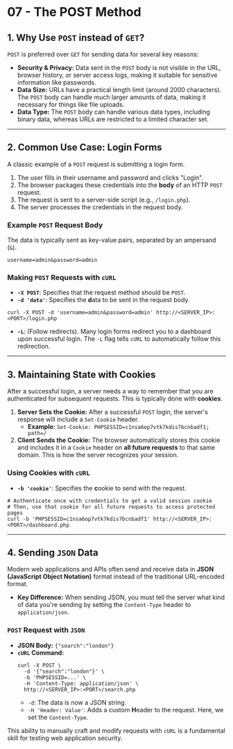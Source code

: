 # 07 - The POST Method

## 1. Why Use `POST` instead of `GET`?

`POST` is preferred over `GET` for sending data for several key reasons:

*   **Security & Privacy:** Data sent in the `POST` body is not visible in the URL, browser history, or server access logs, making it suitable for sensitive information like passwords.
*   **Data Size:** URLs have a practical length limit (around 2000 characters). The `POST` body can handle much larger amounts of data, making it necessary for things like file uploads.
*   **Data Type:** The `POST` body can handle various data types, including binary data, whereas URLs are restricted to a limited character set.

---

## 2. Common Use Case: Login Forms

A classic example of a `POST` request is submitting a login form.

1.  The user fills in their username and password and clicks "Login".
2.  The browser packages these credentials into the **body** of an HTTP `POST` request.
3.  The request is sent to a server-side script (e.g., `/login.php`).
4.  The server processes the credentials in the request body.

### Example `POST` Request Body
The data is typically sent as key-value pairs, separated by an ampersand (`&`).
```
username=admin&password=admin
```

### Making `POST` Requests with `cURL`
*   **`-X POST`**: Specifies that the request method should be `POST`.
*   **`-d 'data'`**: Specifies the **d**ata to be sent in the request body.

```shell
curl -X POST -d 'username=admin&password=admin' http://<SERVER_IP>:<PORT>/login.php
```
*   **`-L`**: (Follow redirects). Many login forms redirect you to a dashboard upon successful login. The `-L` flag tells `cURL` to automatically follow this redirection.

---

## 3. Maintaining State with Cookies

After a successful login, a server needs a way to remember that you are authenticated for subsequent requests. This is typically done with **cookies**.

1.  **Server Sets the Cookie:** After a successful `POST` login, the server's response will include a `Set-Cookie` header.
    *   **Example:** `Set-Cookie: PHPSESSID=c1nsa6op7vtk7kdis7bcnbadf1; path=/`
2.  **Client Sends the Cookie:** The browser automatically stores this cookie and includes it in a `Cookie` header on **all future requests** to that same domain. This is how the server recognizes your session.

### Using Cookies with `cURL`
*   **`-b 'cookie'`**: Specifies the **c**ookie to send with the request.

```shell
# Authenticate once with credentials to get a valid session cookie
# Then, use that cookie for all future requests to access protected pages
curl -b 'PHPSESSID=c1nsa6op7vtk7kdis7bcnbadf1' http://<SERVER_IP>:<PORT>/dashboard.php
```

---

## 4. Sending `JSON` Data

Modern web applications and APIs often send and receive data in **JSON (JavaScript Object Notation)** format instead of the traditional URL-encoded format.

*   **Key Difference:** When sending JSON, you must tell the server what kind of data you're sending by setting the `Content-Type` header to `application/json`.

### `POST` Request with `JSON`
*   **JSON Body:** `{"search":"london"}`
*   **`cURL` Command:**
    ```shell
    curl -X POST \
      -d '{"search":"london"}' \
      -b 'PHPSESSID=...' \
      -H 'Content-Type: application/json' \
      http://<SERVER_IP>:<PORT>/search.php
    ```
    *   `-d`: The data is now a JSON string.
    *   `-H 'Header: Value'`: Adds a custom **H**eader to the request. Here, we set the `Content-Type`.

This ability to manually craft and modify requests with `cURL` is a fundamental skill for testing web application security.
